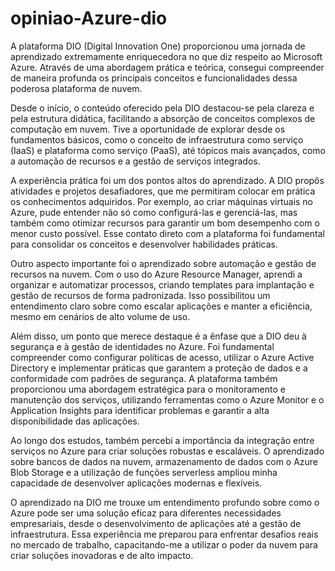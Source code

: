 # opiniao-Azure-dio

A plataforma DIO (Digital Innovation One) proporcionou uma jornada de aprendizado extremamente enriquecedora no que diz respeito ao Microsoft Azure. Através de uma abordagem prática e teórica, consegui compreender de maneira profunda os principais conceitos e funcionalidades dessa poderosa plataforma de nuvem.

Desde o início, o conteúdo oferecido pela DIO destacou-se pela clareza e pela estrutura didática, facilitando a absorção de conceitos complexos de computação em nuvem. Tive a oportunidade de explorar desde os fundamentos básicos, como o conceito de infraestrutura como serviço (IaaS) e plataforma como serviço (PaaS), até tópicos mais avançados, como a automação de recursos e a gestão de serviços integrados.

A experiência prática foi um dos pontos altos do aprendizado. A DIO propôs atividades e projetos desafiadores, que me permitiram colocar em prática os conhecimentos adquiridos. Por exemplo, ao criar máquinas virtuais no Azure, pude entender não só como configurá-las e gerenciá-las, mas também como otimizar recursos para garantir um bom desempenho com o menor custo possível. Esse contato direto com a plataforma foi fundamental para consolidar os conceitos e desenvolver habilidades práticas.

Outro aspecto importante foi o aprendizado sobre automação e gestão de recursos na nuvem. Com o uso do Azure Resource Manager, aprendi a organizar e automatizar processos, criando templates para implantação e gestão de recursos de forma padronizada. Isso possibilitou um entendimento claro sobre como escalar aplicações e manter a eficiência, mesmo em cenários de alto volume de uso.

Além disso, um ponto que merece destaque é a ênfase que a DIO deu à segurança e à gestão de identidades no Azure. Foi fundamental compreender como configurar políticas de acesso, utilizar o Azure Active Directory e implementar práticas que garantem a proteção de dados e a conformidade com padrões de segurança. A plataforma também proporcionou uma abordagem estratégica para o monitoramento e manutenção dos serviços, utilizando ferramentas como o Azure Monitor e o Application Insights para identificar problemas e garantir a alta disponibilidade das aplicações.

Ao longo dos estudos, também percebi a importância da integração entre serviços no Azure para criar soluções robustas e escaláveis. O aprendizado sobre bancos de dados na nuvem, armazenamento de dados com o Azure Blob Storage e a utilização de funções serverless ampliou minha capacidade de desenvolver aplicações modernas e flexíveis.

O aprendizado na DIO me trouxe um entendimento profundo sobre como o Azure pode ser uma solução eficaz para diferentes necessidades empresariais, desde o desenvolvimento de aplicações até a gestão de infraestrutura. Essa experiência me preparou para enfrentar desafios reais no mercado de trabalho, capacitando-me a utilizar o poder da nuvem para criar soluções inovadoras e de alto impacto.
